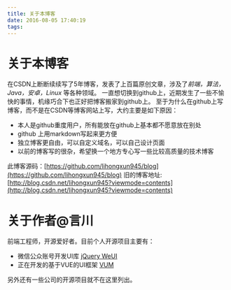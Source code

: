 ```yaml
---
title: 关于本博客
date: 2016-08-05 17:40:19
tags:
---
```


# 关于本博客

在CSDN上断断续续写了5年博客，发表了上百篇原创文章，涉及了*前端，算法，Java，安卓，Linux* 等各种领域。
一直想切换到github上，近期发生了一些不愉快的事情，机缘巧合下也正好把博客搬家到github上。
至于为什么在github上写博客，而不是在CSDN等博客网站上写，大约主要是如下原因：

- 本人是github重度用户，所有能放在github上基本都不愿意放在别处
- github 上用markdown写起来更方便
- 独立博客更自由，可以自定义域名，可以自己设计页面
- 以前的博客写的很杂，希望换一个地方专心写一些比较高质量的技术博客

此博客源码：[https://github.com/lihongxun945/blog](https://github.com/lihongxun945/blog)
旧的博客地址: [http://blog.csdn.net/lihongxun945?viewmode=contents](http://blog.csdn.net/lihongxun945?viewmode=contents)

# 关于作者@言川

前端工程师，开源爱好者。目前个人开源项目主要有：

- 微信公众账号开发UI库 [jQuery WeUI](https://github.com/lihongxun945/jquery-weui)
- 正在开发的基于VUE的UI框架 [VUM](https://github.com/lihongxun945/vum)

另外还有一些公司的开源项目就不在这里列出。
